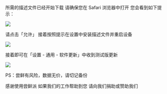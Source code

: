 所需的描述文件已经开始下载
请确保您在 Safari 浏览器中打开
您会看到如下提示：

![][Install Profile Alert]

请点击「允许」
接着按照提示在设置中安装描述文件并重启设备

![][After Install Profile]

接着即可在「设置 - 通用 - 软件更新」中收到测试版更新

![][System Update]

PS：尝鲜有风险，数据无价，请切记备份

感谢使用尝鲜派
如果我们的工作帮助到您
请向我们捐助或赞助我们

[Install Profile Alert]: https://tva1.sinaimg.cn/large/008i3skNgy1gwqlc5hlmuj30gz0afgli.jpg
[After Install Profile]: https://tva1.sinaimg.cn/large/008i3skNgy1gwqo0wdnppj311q0hqdgm.jpg
[System Update]: https://tva1.sinaimg.cn/large/008i3skNgy1gwqoae19lrj30f10hq3ym.jpg